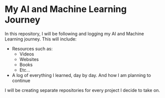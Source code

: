 # My AI and Machine Learning Journey

In this repository, I will be following and logging my AI and Machine Learning journey. This will include:
- Resources such as:
  - Videos
  - Websites
  - Books
  - Etc...
- A log of everything I learned, day by day. And how I am planning to continue

I will be creating separate repositories for every project I decide to take on.
